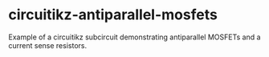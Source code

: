 # circuitikz-antiparallel-mosfets
Example of a circuitikz subcircuit demonstrating antiparallel MOSFETs and a current sense resistors.
